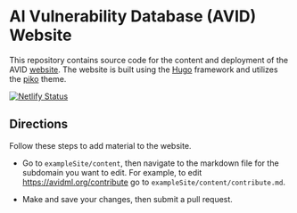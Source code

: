 # AI Vulnerability Database (AVID) Website

This repository contains source code for the content and deployment of the AVID [website](avidml.org). The website is built using the [Hugo](https://gohugo.io/) framework and utilizes the [piko](https://github.com/heksagonnet/piko) theme.

[![Netlify Status](https://api.netlify.com/api/v1/badges/855f0915-0317-4add-9eb8-2fc6578f3ded/deploy-status)](https://app.netlify.com/sites/avidml/deploys)


## Directions

Follow these steps to add material to the website.
- Go to `exampleSite/content`, then navigate to the markdown file for the subdomain you want to edit. For example, to edit https://avidml.org/contribute go to `exampleSite/content/contribute.md`.

- Make and save your changes, then submit a pull request.
